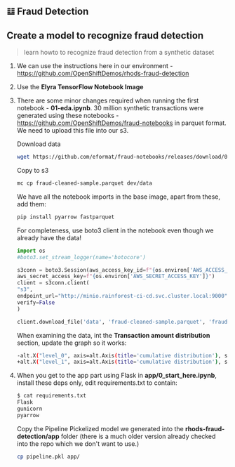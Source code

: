 ## 𝌭️ Fraud Detection
## Create a model to recognize fraud detection 
> learn howto to recognize fraud detection from a synthetic dataset

1. We can use the instructions here in our environment - https://github.com/OpenShiftDemos/rhods-fraud-detection
2. Use the **Elyra TensorFlow Notebook Image**
3. There are some minor changes required when running the first notebook - **01-eda.ipynb**. 30 million synthetic transactions were generated using these notebooks - https://github.com/OpenShiftDemos/fraud-notebooks in parquet format. We need to upload this file into our s3.

   Download data

   ```bash
   wget https://github.com/eformat/fraud-notebooks/releases/download/0.0.1/fraud-cleaned-sample.parquet
   ```

   Copy to s3

   ```bash
   mc cp fraud-cleaned-sample.parquet dev/data
   ```

   We have all the notebook imports in the base image, apart from these, add them:

   ```bash
   pip install pyarrow fastparquet
   ```

   For completeness, use boto3 client in the notebook even though we already have the data!

   ```python
   import os
   #boto3.set_stream_logger(name='botocore')
   
   s3conn = boto3.Session(aws_access_key_id=f"{os.environ['AWS_ACCESS_KEY_ID']}",
   aws_secret_access_key=f"{os.environ['AWS_SECRET_ACCESS_KEY']}")
   client = s3conn.client(
   "s3",
   endpoint_url="http://minio.rainforest-ci-cd.svc.cluster.local:9000",
   verify=False
   )
   
   client.download_file('data', 'fraud-cleaned-sample.parquet', 'fraud-cleaned-sample.parquet')
   ```

   When examining the data, int the **Transaction amount distribution** section, update the graph so it works:

   ```bash
   -alt.X("level_0", axis=alt.Axis(title='cumulative distribution'), scale=alt.Scale(type='linear')),
   +alt.X("level_1", axis=alt.Axis(title='cumulative distribution'), scale=alt.Scale(type='linear')), 
   ```

4. When you get to the app part using Flask in **app/0_start_here.ipynb**, install these deps only, edit requirements.txt to contain:

   ```bash
   $ cat requirements.txt 
   Flask
   gunicorn
   pyarrow
   ```
   
   Copy the Pipeline Pickelized model we generated into the **rhods-fraud-detection/app** folder (there is a much older version already checked into the repo which we don't want to use.)

   ```bash
   cp pipeline.pkl app/
   ``` 
